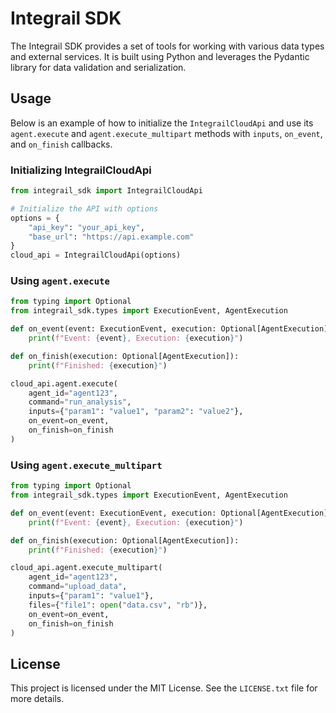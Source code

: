 # Integrail SDK

The Integrail SDK provides a set of tools for working with various data types and external services. It is built using Python and leverages the Pydantic library for data validation and serialization.

## Usage

Below is an example of how to initialize the `IntegrailCloudApi` and use its `agent.execute` and `agent.execute_multipart` methods with `inputs`, `on_event`, and `on_finish` callbacks.

### Initializing IntegrailCloudApi

```python
from integrail_sdk import IntegrailCloudApi

# Initialize the API with options
options = {
    "api_key": "your_api_key",
    "base_url": "https://api.example.com"
}
cloud_api = IntegrailCloudApi(options)
```

### Using `agent.execute`

```python
from typing import Optional
from integrail_sdk.types import ExecutionEvent, AgentExecution

def on_event(event: ExecutionEvent, execution: Optional[AgentExecution]):
    print(f"Event: {event}, Execution: {execution}")

def on_finish(execution: Optional[AgentExecution]):
    print(f"Finished: {execution}")

cloud_api.agent.execute(
    agent_id="agent123",
    command="run_analysis",
    inputs={"param1": "value1", "param2": "value2"},
    on_event=on_event,
    on_finish=on_finish
)
```

### Using `agent.execute_multipart`

```python
from typing import Optional
from integrail_sdk.types import ExecutionEvent, AgentExecution

def on_event(event: ExecutionEvent, execution: Optional[AgentExecution]):
    print(f"Event: {event}, Execution: {execution}")

def on_finish(execution: Optional[AgentExecution]):
    print(f"Finished: {execution}")

cloud_api.agent.execute_multipart(
    agent_id="agent123",
    command="upload_data",
    inputs={"param1": "value1"},
    files={"file1": open("data.csv", "rb")},
    on_event=on_event,
    on_finish=on_finish
)
```

## License

This project is licensed under the MIT License. See the `LICENSE.txt` file for more details.